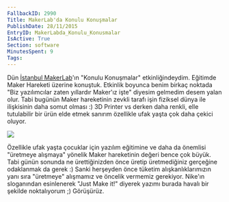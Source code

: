 ```yaml
---
FallbackID: 2990
Title: MakerLab'da Konulu Konuşmalar
PublishDate: 28/11/2015
EntryID: MakerLabda_Konulu_Konusmalar
IsActive: True
Section: software
MinutesSpent: 9
Tags: 
---
```

Dün [İstanbul MakerLab](http://istanbul.makerlab.cc/)'ın "Konulu Konuşmalar" etkinliğindeydim. Eğitimde Maker Hareketi üzerine konuştuk. Etkinlik boyunca benim birkaç noktada "Biz yazılımcılar zaten yıllardır Maker'ız işte" diyesim gelmedim desem yalan olur. Tabi bugünün Maker hareketinin zevkli tarafı işin fiziksel dünya ile ilişkisinin daha somut olması :) 3D Printer vs derken daha renkli, elle tutulabilir bir ürün elde etmek sanırım özellikle ufak yaşta çok daha çekici oluyor.

![](http://blob.daron.yondem.com/assets/2990/makerlab.jpg)

Özellikle ufak yaşta çocuklar için yazılım eğitimine ve daha da önemlisi "üretmeye alışmaya" yönelik Maker hareketinin değeri bence çok büyük. Tabi günün sonunda ne ürettiğinizden önce üretip üretmediğiniz gerçeğine odaklanmak da gerek :) Sanki herşeyden önce tüketim alışkanlıklarımızın yanı sıra "üretmeye" alışmamız ve öncelik vermemiz gerekiyor. Nike'ın sloganından esinlenerek "Just Make it!" diyerek yazımı burada havalı bir şekilde noktalıyorum ;) Görüşürüz.
